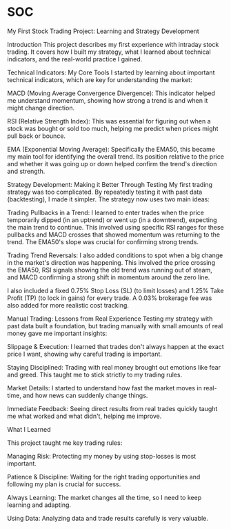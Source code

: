 # SOC
My First Stock Trading Project: Learning and Strategy Development

Introduction
This project describes my first experience with intraday stock trading. It covers how I built my strategy, what I learned about technical indicators, and the real-world practice I gained.

Technical Indicators: My Core Tools
I started by learning about important technical indicators, which are key for understanding the market:

MACD (Moving Average Convergence Divergence): This indicator helped me understand momentum, showing how strong a trend is and when it might change direction.

RSI (Relative Strength Index): This was essential for figuring out when a stock was bought or sold too much, helping me predict when prices might pull back or bounce.

EMA (Exponential Moving Average): Specifically the EMA50, this became my main tool for identifying the overall trend. Its position relative to the price and whether it was going up or down helped confirm the trend's direction and strength.

Strategy Development: Making it Better Through Testing
My first trading strategy was too complicated. By repeatedly testing it with past data (backtesting), I made it simpler. The strategy now uses two main ideas:

Trading Pullbacks in a Trend: I learned to enter trades when the price temporarily dipped (in an uptrend) or went up (in a downtrend), expecting the main trend to continue. This involved using specific RSI ranges for these pullbacks and MACD crosses that showed momentum was returning to the trend. The EMA50's slope was crucial for confirming strong trends.

Trading Trend Reversals: I also added conditions to spot when a big change in the market's direction was happening. This involved the price crossing the EMA50, RSI signals showing the old trend was running out of steam, and MACD confirming a strong shift in momentum around the zero line.

I also included a fixed 0.75% Stop Loss (SL) (to limit losses) and 1.25% Take Profit (TP) (to lock in gains) for every trade. A 0.03% brokerage fee was also added for more realistic cost tracking.

Manual Trading: Lessons from Real Experience
Testing my strategy with past data built a foundation, but trading manually with small amounts of real money gave me important insights:

Slippage & Execution: I learned that trades don't always happen at the exact price I want, showing why careful trading is important.

Staying Disciplined: Trading with real money brought out emotions like fear and greed. This taught me to stick strictly to my trading rules.

Market Details: I started to understand how fast the market moves in real-time, and how news can suddenly change things.

Immediate Feedback: Seeing direct results from real trades quickly taught me what worked and what didn't, helping me improve.

What I Learned

This project taught me key trading rules:

Managing Risk: Protecting my money by using stop-losses is most important.

Patience & Discipline: Waiting for the right trading opportunities and following my plan is crucial for success.

Always Learning: The market changes all the time, so I need to keep learning and adapting.

Using Data: Analyzing data and trade results carefully is very valuable.
